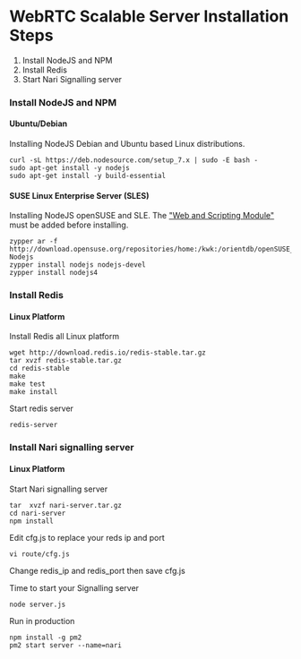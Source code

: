 # WebRTC Scalable Server Installation Steps


1. Install NodeJS and NPM
2. Install Redis
3. Start Nari Signalling server



### Install NodeJS and NPM

#### Ubuntu/Debian
Installing NodeJS Debian and Ubuntu based Linux distributions.

```shell
curl -sL https://deb.nodesource.com/setup_7.x | sudo -E bash -
sudo apt-get install -y nodejs
sudo apt-get install -y build-essential
```
#### SUSE Linux Enterprise Server (SLES)

Installing NodeJS openSUSE and SLE.
The ["Web and Scripting Module"](https://www.suse.com/documentation/sles-12/book_sle_deployment/data/sec_add-ons_extensions.html)  must be added before installing.

```shell
zypper ar -f http://download.opensuse.org/repositories/home:/kwk:/orientdb/openSUSE_12.3/ Nodejs
zypper install nodejs nodejs-devel
zypper install nodejs4
```
### Install Redis
#### Linux Platform
Install Redis all Linux platform
```shell
wget http://download.redis.io/redis-stable.tar.gz
tar xvzf redis-stable.tar.gz
cd redis-stable
make
make test
make install
```
Start redis server
```shell
redis-server
```
### Install Nari signalling server
#### Linux Platform
Start Nari signalling server
```shell
tar  xvzf nari-server.tar.gz
cd nari-server
npm install
```
Edit cfg.js to replace your reds ip and port

```shell
vi route/cfg.js
```
Change redis_ip and redis_port then save cfg.js

Time to start your Signalling server

```shell
node server.js
```

Run in production 

```shell
npm install -g pm2
pm2 start server --name=nari
```


